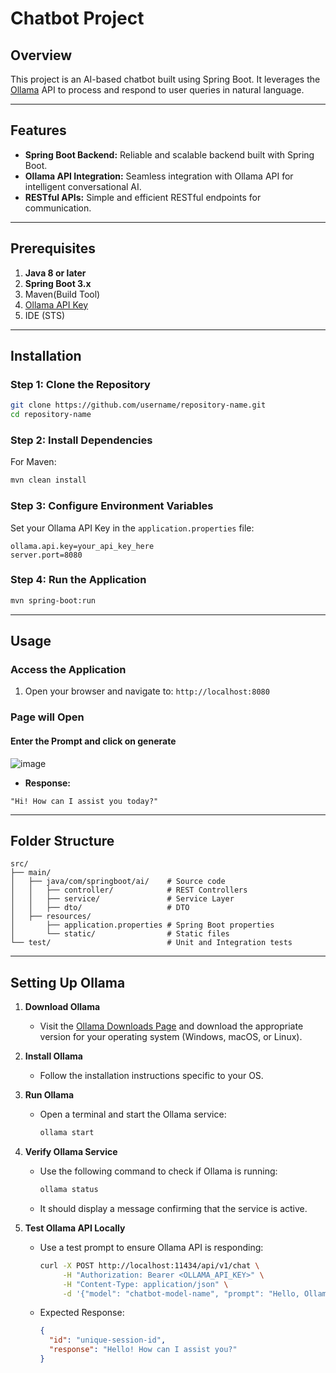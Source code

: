 # **Chatbot Project**

## **Overview**
This project is an AI-based chatbot built using Spring Boot. It leverages the [Ollama](https://ollama.ai/) API to process and respond to user queries in natural language.

---

## **Features**
- **Spring Boot Backend:** Reliable and scalable backend built with Spring Boot.
- **Ollama API Integration:** Seamless integration with Ollama API for intelligent conversational AI.
- **RESTful APIs:** Simple and efficient RESTful endpoints for communication.

---

## **Prerequisites**
1. **Java 8 or later**
2. **Spring Boot 3.x**
3. Maven(Build Tool)
4. [Ollama API Key](https://ollama.ai/)
5. IDE (STS)

---

## **Installation**

### Step 1: Clone the Repository
```bash
git clone https://github.com/username/repository-name.git
cd repository-name
```

### Step 2: Install Dependencies
For Maven:
```bash
mvn clean install
```

### Step 3: Configure Environment Variables
Set your Ollama API Key in the `application.properties` file:
```properties
ollama.api.key=your_api_key_here
server.port=8080
```

### Step 4: Run the Application
```bash
mvn spring-boot:run
```

---

## **Usage**

### Access the Application
1. Open your browser and navigate to:
   `http://localhost:8080`

### Page will Open
#### Enter the Prompt and click on generate
![image](https://github.com/user-attachments/assets/3a15f0d4-de2d-4ead-9af2-3c5a44226c74)

- **Response:**
 ``` 
"Hi! How can I assist you today?"

```

---

## **Folder Structure**
```
src/
├── main/
│   ├── java/com/springboot/ai/    # Source code
│   │   ├── controller/            # REST Controllers
│   │   ├── service/               # Service Layer
│   │   ├── dto/                   # DTO
│   ├── resources/
│       ├── application.properties # Spring Boot properties
│       └── static/                # Static files 
└── test/                          # Unit and Integration tests
```

---

## **Setting Up Ollama**

1. **Download Ollama**
   - Visit the [Ollama Downloads Page](https://ollama.ai/downloads) and download the appropriate version for your operating system (Windows, macOS, or Linux).

2. **Install Ollama**
   - Follow the installation instructions specific to your OS.

3. **Run Ollama**
   - Open a terminal and start the Ollama service:
     ```bash
     ollama start
     ```

4. **Verify Ollama Service**
   - Use the following command to check if Ollama is running:
     ```bash
     ollama status
     ```
   - It should display a message confirming that the service is active.

5. **Test Ollama API Locally**
   - Use a test prompt to ensure Ollama API is responding:
     ```bash
     curl -X POST http://localhost:11434/api/v1/chat \
          -H "Authorization: Bearer <OLLAMA_API_KEY>" \
          -H "Content-Type: application/json" \
          -d '{"model": "chatbot-model-name", "prompt": "Hello, Ollama!"}'
     ```
   - Expected Response:
     ```json
     {
       "id": "unique-session-id",
       "response": "Hello! How can I assist you?"
     }
     ```

